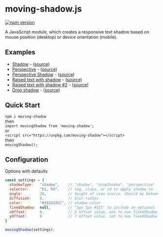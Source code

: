 # moving-shadow.js
[![npm version](https://badge.fury.io/js/moving-shadow.svg)](https://badge.fury.io/js/moving-shadow)

A JavaScript module, which creates a responsive text shadow based on mouse position (desktop) or device orientation (mobile).

## Examples
* [Shadow](https://mister-blanket.github.io/moving-shadow/examples/shadow) - ([source](https://github.com/mister-blanket/moving-shadow/blob/master/examples/shadow.html))
* [Perspective](https://mister-blanket.github.io/moving-shadow/examples/perspective) - ([source](https://github.com/mister-blanket/moving-shadow/blob/master/examples/perspective.html))
* [Perspective Shadow](https://mister-blanket.github.io/moving-shadow/examples/perspective-shadow) - ([source](https://github.com/mister-blanket/moving-shadow/blob/master/examples/perspective-shadow.html))
* [Raised text with shadow](https://mister-blanket.github.io/moving-shadow/examples/shadow-raised) - ([source](https://github.com/mister-blanket/moving-shadow/blob/master/examples/shadow-raised.html))
* [Raised text with shadow #2](https://mister-blanket.github.io/moving-shadow/examples/shadow-raised-two) - ([source](https://github.com/mister-blanket/moving-shadow/blob/master/examples/shadow-raised-two.html))
* [Drop shadow](https://mister-blanket.github.io/moving-shadow/examples/drop-shadow) - ([source](https://github.com/mister-blanket/moving-shadow/blob/master/examples/drop-shadow.html))


## Quick Start
`npm i moving-shadow`  
then  
`import movingShadow from 'moving-shadow';`  
or  
`<script src="https://unpkg.com/moving-shadow"></script>`  
then  
`movingShadow();`

## Configuration
Options with defaults
```javascript
const settings = {
  shadowType:   "shadow",    // "shadow", "dropShadow", "perspective"
  selector:     "h1, h2",    // tag, class, or id to apply shadow to
  angle:        20,          // height of view source. Should be between 10 - 100
  diffusion:    0,           // blur-radius
  color:        "#333333CC", // shadow-color
  fixedShadow:  null,        // "5px 5px #555" to include an optional fixed shadow
  xOffset:      0,           // X offset value, set to max fixedShadow x offset
  yOffset:      0            // Y offset value, set to max fixedShadow y offset
}

movingShadow(settings);
```
